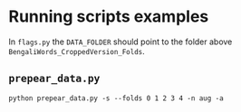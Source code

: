 # Running scripts examples
In `flags.py` the `DATA_FOLDER` should point to the folder above `BengaliWords_CroppedVersion_Folds`.

## `prepear_data.py`

```bach
python prepear_data.py -s --folds 0 1 2 3 4 -n aug -a
```